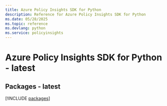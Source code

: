 ```yaml
---
title: Azure Policy Insights SDK for Python
description: Reference for Azure Policy Insights SDK for Python
ms.date: 05/28/2025
ms.topic: reference
ms.devlang: python
ms.service: policyinsights
---
```

# Azure Policy Insights SDK for Python - latest
## Packages - latest
[!INCLUDE [packages](policy-insights-index.md)]